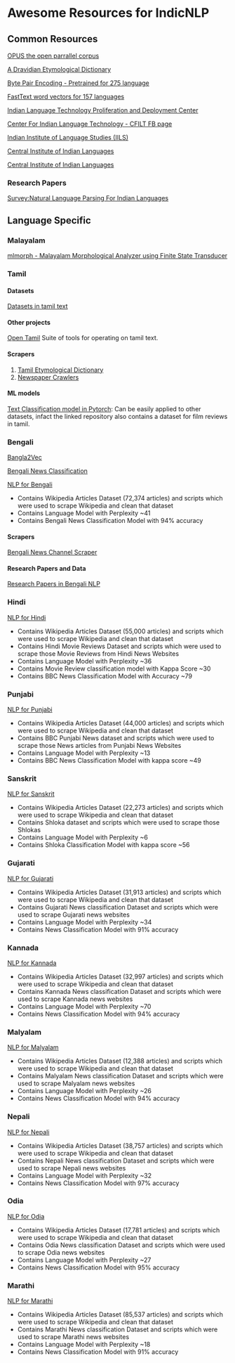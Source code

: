 # Awesome Resources for IndicNLP

## Common Resources
[OPUS the open parrallel corpus](http://opus.nlpl.eu/OpenSubtitles-v2018.php)

[A Dravidian Etymological Dictionary](https://dsalsrv04.uchicago.edu/cgi-bin/app/burrow_query.py?page=1)

[Byte Pair Encoding - Pretrained for 275 language](https://nlp.h-its.org/bpemb/)

[FastText word vectors for 157 languages](https://fasttext.cc/docs/en/crawl-vectors.html)

[Indian Language Technology Proliferation and Deployment Center](http://www.tdil-dc.in)

[Center For Indian Language Technology - CFILT FB page](https://www.facebook.com/cfiltindia/posts/indic-nlp-library-now-has-a-home-page-httpanoopkunchukuttangithubioindic_nlp_lib/494616084032490/)

[Indian Institute of Language Studies (IILS)](http://koausa.org/iils/)

[Central Institute of Indian Languages](https://www.ciil.org/Default.aspx)

[Central Institute of Indian Languages](http://ldcil.org)

### Research Papers
[Survey:Natural Language Parsing For Indian Languages](https://arxiv.org/pdf/1501.07005.pdf)

## Language Specific

### Malayalam
[mlmorph - Malayalam Morphological Analyzer using Finite State Transducer](https://gitlab.com/smc/mlmorph)

### Tamil
#### Datasets
[Datasets in tamil text](https://github.com/vanangamudi/tharavukkanam)

#### Other projects
[Open Tamil](https://github.com/Ezhil-Language-Foundation/open-tamil) Suite of tools for operating on tamil text.

#### Scrapers
1. [Tamil Etymological Dictionary](https://github.com/vanangamudi/tamilvu-etymdict-scraper)
2. [Newspaper Crawlers](https://github.com/vanangamudi/newspaper-crawler-scripts)

#### ML models
[Text Classification model in Pytorch](https://github.com/vanangamudi/tamil-news-classification): Can be easily applied to other datasets, infact the linked repository also contains a dataset for film reviews in tamil.

### Bengali

[Bangla2Vec](https://github.com/soham96/Bangla2Vec)

[Bengali News Classification](https://github.com/soham96/Bengali_news_classifier)

[NLP for Bengali](https://github.com/goru001/nlp-for-bengali)
* Contains Wikipedia Articles Dataset (72,374 articles) and scripts which were used to scrape Wikipedia and clean that dataset
* Contains Language Model with Perplexity ~41
* Contains Bengali News Classification Model with 94% accuracy

#### Scrapers
[Bengali News Channel Scraper](https://github.com/soham96/bengali_news_crawler)

#### Research Papers and Data

[Research Papers in Bengali NLP](http://www.tdil-dc.in/index.php?option=com_download&task=fsearch&lang=en&limitstart=45&limit=5)

### Hindi
[NLP for Hindi](https://github.com/goru001/nlp-for-hindi)
* Contains Wikipedia Articles Dataset (55,000 articles) and scripts which were used to scrape Wikipedia and clean that dataset
* Contains Hindi Movie Reviews Dataset and scripts which were used to scrape those Movie Reviews from Hindi News Websites
* Contains Language Model with Perplexity ~36
* Contains Movie Review classification model with Kappa Score ~30
* Contains BBC News Classification Model with Accuracy ~79

### Punjabi
[NLP for Punjabi](https://github.com/goru001/nlp-for-punjabi)
* Contains Wikipedia Articles Dataset (44,000 articles) and scripts which were used to scrape Wikipedia and clean that dataset
* Contains BBC Punjabi News dataset and scripts which were used to scrape those News articles from Punjabi News Websites
* Contains Language Model with Perplexity ~13
* Contains BBC News Classification Model with kappa score ~49

### Sanskrit
[NLP for Sanskrit](https://github.com/goru001/nlp-for-sanskrit)
* Contains Wikipedia Articles Dataset (22,273 articles) and scripts which were used to scrape Wikipedia and clean that dataset
* Contains Shloka dataset and scripts which were used to scrape those Shlokas
* Contains Language Model with Perplexity ~6
* Contains Shloka Classification Model with kappa score ~56

### Gujarati
[NLP for Gujarati](https://github.com/goru001/nlp-for-gujarati)
* Contains Wikipedia Articles Dataset (31,913 articles) and scripts which were used to scrape Wikipedia and clean that dataset
* Contains Gujarati News classification Dataset and scripts which were used to scrape Gujarati news websites
* Contains Language Model with Perplexity ~34
* Contains News Classification Model with 91% accuracy

### Kannada
[NLP for Kannada](https://github.com/goru001/nlp-for-kannada)
* Contains Wikipedia Articles Dataset (32,997 articles) and scripts which were used to scrape Wikipedia and clean that dataset
* Contains Kannada News classification Dataset and scripts which were used to scrape Kannada news websites
* Contains Language Model with Perplexity ~70
* Contains News Classification Model with 94% accuracy

### Malyalam
[NLP for Malyalam](https://github.com/goru001/nlp-for-malyalam)
* Contains Wikipedia Articles Dataset (12,388 articles) and scripts which were used to scrape Wikipedia and clean that dataset
* Contains Malyalam News classification Dataset and scripts which were used to scrape Malyalam news websites
* Contains Language Model with Perplexity ~26
* Contains News Classification Model with 94% accuracy

### Nepali
[NLP for Nepali](https://github.com/goru001/nlp-for-nepali)
* Contains Wikipedia Articles Dataset (38,757 articles) and scripts which were used to scrape Wikipedia and clean that dataset
* Contains Nepali News classification Dataset and scripts which were used to scrape Nepali news websites
* Contains Language Model with Perplexity ~32
* Contains News Classification Model with 97% accuracy

### Odia
[NLP for Odia](https://github.com/goru001/nlp-for-odia)
* Contains Wikipedia Articles Dataset (17,781 articles) and scripts which were used to scrape Wikipedia and clean that dataset
* Contains Odia News classification Dataset and scripts which were used to scrape Odia news websites
* Contains Language Model with Perplexity ~27
* Contains News Classification Model with 95% accuracy

### Marathi
[NLP for Marathi](https://github.com/goru001/nlp-for-marathi)
* Contains Wikipedia Articles Dataset (85,537 articles) and scripts which were used to scrape Wikipedia and clean that dataset
* Contains Marathi News classification Dataset and scripts which were used to scrape Marathi news websites
* Contains Language Model with Perplexity ~18
* Contains News Classification Model with 91% accuracy